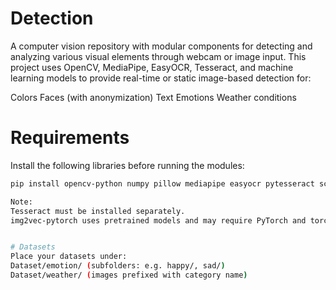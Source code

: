 # **Detection**

A computer vision repository with modular components for detecting and analyzing various visual elements through webcam or image input. This project uses OpenCV, MediaPipe, EasyOCR, Tesseract, and machine learning models to provide real-time or static image-based detection for:

Colors
Faces (with anonymization)
Text
Emotions
Weather conditions

# Requirements
Install the following libraries before running the modules:
```bash
pip install opencv-python numpy pillow mediapipe easyocr pytesseract scikit-learn img2vec-pytorch

Note:
Tesseract must be installed separately.
img2vec-pytorch uses pretrained models and may require PyTorch and torchvision.


# Datasets
Place your datasets under:
Dataset/emotion/ (subfolders: e.g. happy/, sad/)
Dataset/weather/ (images prefixed with category name)
